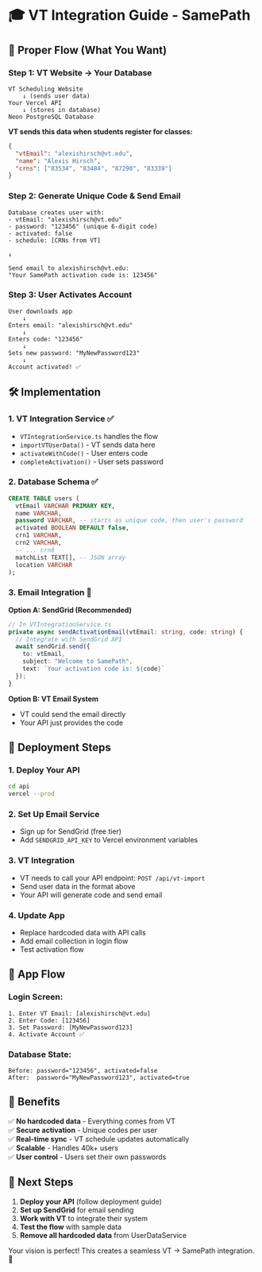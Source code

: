 # 🎓 VT Integration Guide - SamePath

## 🔄 **Proper Flow (What You Want)**

### **Step 1: VT Website → Your Database**
```
VT Scheduling Website
    ↓ (sends user data)
Your Vercel API
    ↓ (stores in database)
Neon PostgreSQL Database
```

**VT sends this data when students register for classes:**
```json
{
  "vtEmail": "alexishirsch@vt.edu",
  "name": "Alexis Hirsch", 
  "crns": ["83534", "83484", "87290", "83339"]
}
```

### **Step 2: Generate Unique Code & Send Email**
```
Database creates user with:
- vtEmail: "alexishirsch@vt.edu"
- password: "123456" (unique 6-digit code)
- activated: false
- schedule: [CRNs from VT]

↓

Send email to alexishirsch@vt.edu:
"Your SamePath activation code is: 123456"
```

### **Step 3: User Activates Account**
```
User downloads app
    ↓
Enters email: "alexishirsch@vt.edu"
    ↓  
Enters code: "123456"
    ↓
Sets new password: "MyNewPassword123"
    ↓
Account activated! ✅
```

## 🛠️ **Implementation**

### **1. VT Integration Service** ✅
- `VTIntegrationService.ts` handles the flow
- `importVTUserData()` - VT sends data here
- `activateWithCode()` - User enters code
- `completeActivation()` - User sets password

### **2. Database Schema** ✅
```sql
CREATE TABLE users (
  vtEmail VARCHAR PRIMARY KEY,
  name VARCHAR,
  password VARCHAR, -- starts as unique code, then user's password
  activated BOOLEAN DEFAULT false,
  crn1 VARCHAR,
  crn2 VARCHAR,
  -- ... crn8
  matchList TEXT[], -- JSON array
  location VARCHAR
);
```

### **3. Email Integration** 🔄
**Option A: SendGrid (Recommended)**
```typescript
// In VTIntegrationService.ts
private async sendActivationEmail(vtEmail: string, code: string) {
  // Integrate with SendGrid API
  await sendGrid.send({
    to: vtEmail,
    subject: "Welcome to SamePath",
    text: `Your activation code is: ${code}`
  });
}
```

**Option B: VT Email System**
- VT could send the email directly
- Your API just provides the code

## 🚀 **Deployment Steps**

### **1. Deploy Your API**
```bash
cd api
vercel --prod
```

### **2. Set Up Email Service**
- Sign up for SendGrid (free tier)
- Add `SENDGRID_API_KEY` to Vercel environment variables

### **3. VT Integration**
- VT needs to call your API endpoint: `POST /api/vt-import`
- Send user data in the format above
- Your API will generate code and send email

### **4. Update App**
- Replace hardcoded data with API calls
- Add email collection in login flow
- Test activation flow

## 📱 **App Flow**

### **Login Screen:**
```
1. Enter VT Email: [alexishirsch@vt.edu]
2. Enter Code: [123456] 
3. Set Password: [MyNewPassword123]
4. Activate Account ✅
```

### **Database State:**
```
Before: password="123456", activated=false
After:  password="MyNewPassword123", activated=true
```

## 🎯 **Benefits**

✅ **No hardcoded data** - Everything comes from VT  
✅ **Secure activation** - Unique codes per user  
✅ **Real-time sync** - VT schedule updates automatically  
✅ **Scalable** - Handles 40k+ users  
✅ **User control** - Users set their own passwords  

## 🔧 **Next Steps**

1. **Deploy your API** (follow deployment guide)
2. **Set up SendGrid** for email sending
3. **Work with VT** to integrate their system
4. **Test the flow** with sample data
5. **Remove all hardcoded data** from UserDataService

Your vision is perfect! This creates a seamless VT → SamePath integration. 🎉 